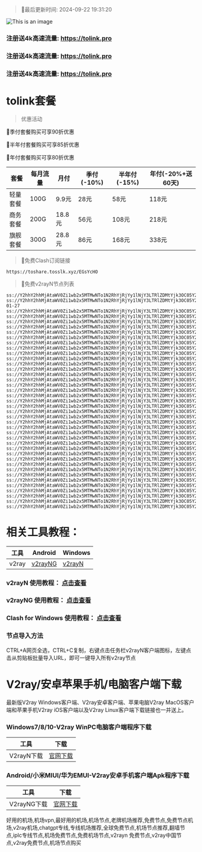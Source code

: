 >🚀最后更新时间: 2024-09-22 19:31:20

![This is an image](https://raw.githubusercontent.com/tolinkshare2/tolinkshare2.github.io/main/1893358159.jpg)

### 注册送4k高速流量: https://tolink.pro
### 注册送4k高速流量: https://tolink.pro
### 注册送4k高速流量: https://tolink.pro

# tolink套餐
>优惠活动

🚀季付套餐购买可享90折优惠

🚀半年付套餐购买可享85折优惠

🚀年付套餐购买可享80折优惠

| 套餐 | 每月流量 | 月付 | 季付(-10%) | 半年付(-15%) | 年付(-20%+送60天) |
| ------------- | ------------- | ------------- | ------------- | ------------- | ------------- |
| 轻量套餐 | 100G | 9.9元 | 28元 | 58元 |  118元 |
| 商务套餐 | 200G | 18.8元 | 56元 | 108元 |  218元 |
| 旗舰套餐 | 300G | 28.8元 | 86元 | 168元 |  338元 |
      

>🚀免费Clash订阅链接

```
https://toshare.tosslk.xyz/EGsYcHO
```


>🚀免费v2rayN节点列表

```
ss://Y2hhY2hhMjAtaWV0Zi1wb2x5MTMwNTo1N2RhYjRjYy1lNjY3LTRlZDMtYjk3OC05Y2IzZWQ1ZDMxZDU@free.6vczxw.xyz:41141#%E5%89%A9%E4%BD%99%E6%B5%81%E9%87%8F%EF%BC%9A10%20GB
ss://Y2hhY2hhMjAtaWV0Zi1wb2x5MTMwNTo1N2RhYjRjYy1lNjY3LTRlZDMtYjk3OC05Y2IzZWQ1ZDMxZDU@free.6vczxw.xyz:41141#%E5%A5%97%E9%A4%90%E5%88%B0%E6%9C%9F%EF%BC%9A2034-01-27
ss://Y2hhY2hhMjAtaWV0Zi1wb2x5MTMwNTo1N2RhYjRjYy1lNjY3LTRlZDMtYjk3OC05Y2IzZWQ1ZDMxZDU@free.6vczxw.xyz:41141#%E2%98%85%E6%97%A0%E6%B3%95%E4%BD%BF%E7%94%A8%E8%AF%B7%E6%9D%A5%E5%AE%98%E7%BD%91%E6%9B%B4%E6%96%B0%E8%AE%A2%E9%98%85
ss://Y2hhY2hhMjAtaWV0Zi1wb2x5MTMwNTo1N2RhYjRjYy1lNjY3LTRlZDMtYjk3OC05Y2IzZWQ1ZDMxZDU@free.6vczxw.xyz:41141#%E2%98%85%E4%BD%BF%E7%94%A8%E5%89%8D%E9%9C%80%E8%A6%81%E5%8D%B8%E8%BD%BD%E5%8F%8D%E8%AF%88APP
ss://Y2hhY2hhMjAtaWV0Zi1wb2x5MTMwNTo1N2RhYjRjYy1lNjY3LTRlZDMtYjk3OC05Y2IzZWQ1ZDMxZDU@free.6vczxw.xyz:41141#%E2%98%85%E6%B0%B8%E4%B9%85%E5%9F%9F%E5%90%8D%E5%8F%91%E5%B8%83%E9%A1%B5%20c1.topubr.com
ss://Y2hhY2hhMjAtaWV0Zi1wb2x5MTMwNTo1N2RhYjRjYy1lNjY3LTRlZDMtYjk3OC05Y2IzZWQ1ZDMxZDU@free.6vczxw.xyz:41141#%E2%98%85%E6%9C%80%E6%96%B0%E5%AE%98%E7%BD%91%E5%9C%B0%E5%9D%80%3A%20a.tolinkss.pro
ss://Y2hhY2hhMjAtaWV0Zi1wb2x5MTMwNTo1N2RhYjRjYy1lNjY3LTRlZDMtYjk3OC05Y2IzZWQ1ZDMxZDU@free.6vczxw.xyz:41141#%F0%9F%87%AD%F0%9F%87%B0%E9%A6%99%E6%B8%AF01%20%7C%201x%20HK
ss://Y2hhY2hhMjAtaWV0Zi1wb2x5MTMwNTo1N2RhYjRjYy1lNjY3LTRlZDMtYjk3OC05Y2IzZWQ1ZDMxZDU@free.6vczxw.xyz:41143#%F0%9F%87%AD%F0%9F%87%B0%E9%A6%99%E6%B8%AF02%20%7C%201x%20HK
ss://Y2hhY2hhMjAtaWV0Zi1wb2x5MTMwNTo1N2RhYjRjYy1lNjY3LTRlZDMtYjk3OC05Y2IzZWQ1ZDMxZDU@free.6vczxw.xyz:41145#%F0%9F%87%AD%F0%9F%87%B0%E9%A6%99%E6%B8%AF03%20%7C%20%E5%AE%B6%E5%AE%BD%20%7C%201x%20HK
ss://Y2hhY2hhMjAtaWV0Zi1wb2x5MTMwNTo1N2RhYjRjYy1lNjY3LTRlZDMtYjk3OC05Y2IzZWQ1ZDMxZDU@free.6vczxw.xyz:41241#%F0%9F%87%B9%F0%9F%87%BC%E5%8F%B0%E6%B9%BE01%20%7C%201x%20TW
ss://Y2hhY2hhMjAtaWV0Zi1wb2x5MTMwNTo1N2RhYjRjYy1lNjY3LTRlZDMtYjk3OC05Y2IzZWQ1ZDMxZDU@free.6vczxw.xyz:41243#%F0%9F%87%B9%F0%9F%87%BC%E5%8F%B0%E6%B9%BE02%20%7C%201x%20TW
ss://Y2hhY2hhMjAtaWV0Zi1wb2x5MTMwNTo1N2RhYjRjYy1lNjY3LTRlZDMtYjk3OC05Y2IzZWQ1ZDMxZDU@free.6vczxw.xyz:41245#%F0%9F%87%B9%F0%9F%87%BC%E5%8F%B0%E6%B9%BE03%20%7C%201x%20TW
ss://Y2hhY2hhMjAtaWV0Zi1wb2x5MTMwNTo1N2RhYjRjYy1lNjY3LTRlZDMtYjk3OC05Y2IzZWQ1ZDMxZDU@free.6vczxw.xyz:41111#%F0%9F%87%AF%F0%9F%87%B5%E6%97%A5%E6%9C%AC01%20%7C%201x%20JP
ss://Y2hhY2hhMjAtaWV0Zi1wb2x5MTMwNTo1N2RhYjRjYy1lNjY3LTRlZDMtYjk3OC05Y2IzZWQ1ZDMxZDU@free.6vczxw.xyz:41113#%F0%9F%87%AF%F0%9F%87%B5%E6%97%A5%E6%9C%AC02%20%7C%201x%20JP
ss://Y2hhY2hhMjAtaWV0Zi1wb2x5MTMwNTo1N2RhYjRjYy1lNjY3LTRlZDMtYjk3OC05Y2IzZWQ1ZDMxZDU@free.6vczxw.xyz:41115#%F0%9F%87%AF%F0%9F%87%B5%E6%97%A5%E6%9C%AC03%20%7C%201x%20JP
ss://Y2hhY2hhMjAtaWV0Zi1wb2x5MTMwNTo1N2RhYjRjYy1lNjY3LTRlZDMtYjk3OC05Y2IzZWQ1ZDMxZDU@free.6vczxw.xyz:41171#%F0%9F%87%B8%F0%9F%87%AC%E6%96%B0%E5%8A%A0%E5%9D%A101%20%7C%201x%20SG
ss://Y2hhY2hhMjAtaWV0Zi1wb2x5MTMwNTo1N2RhYjRjYy1lNjY3LTRlZDMtYjk3OC05Y2IzZWQ1ZDMxZDU@free.6vczxw.xyz:41173#%F0%9F%87%B8%F0%9F%87%AC%E6%96%B0%E5%8A%A0%E5%9D%A102%20%7C%201x%20SG
ss://Y2hhY2hhMjAtaWV0Zi1wb2x5MTMwNTo1N2RhYjRjYy1lNjY3LTRlZDMtYjk3OC05Y2IzZWQ1ZDMxZDU@free.6vczxw.xyz:41311#%F0%9F%87%B0%F0%9F%87%B7%E9%9F%A9%E5%9B%BD01%20%7C%201x%20KR
ss://Y2hhY2hhMjAtaWV0Zi1wb2x5MTMwNTo1N2RhYjRjYy1lNjY3LTRlZDMtYjk3OC05Y2IzZWQ1ZDMxZDU@free.6vczxw.xyz:41313#%F0%9F%87%B0%F0%9F%87%B7%E9%9F%A9%E5%9B%BD02%20%7C%201x%20KR
ss://Y2hhY2hhMjAtaWV0Zi1wb2x5MTMwNTo1N2RhYjRjYy1lNjY3LTRlZDMtYjk3OC05Y2IzZWQ1ZDMxZDU@free.6vczxw.xyz:41315#%F0%9F%87%B0%F0%9F%87%B7%E9%9F%A9%E5%9B%BD03%20%7C%201x%20KR
ss://Y2hhY2hhMjAtaWV0Zi1wb2x5MTMwNTo1N2RhYjRjYy1lNjY3LTRlZDMtYjk3OC05Y2IzZWQ1ZDMxZDU@free.6vczxw.xyz:41341#%F0%9F%87%B5%F0%9F%87%AD%E8%8F%B2%E5%BE%8B%E5%AE%BE01%20%7C%201x%20PH
ss://Y2hhY2hhMjAtaWV0Zi1wb2x5MTMwNTo1N2RhYjRjYy1lNjY3LTRlZDMtYjk3OC05Y2IzZWQ1ZDMxZDU@free.6vczxw.xyz:41211#%F0%9F%87%BA%F0%9F%87%B8%E7%BE%8E%E5%9B%BD01%20%7C%201x%20US%20Los%20Angeles
ss://Y2hhY2hhMjAtaWV0Zi1wb2x5MTMwNTo1N2RhYjRjYy1lNjY3LTRlZDMtYjk3OC05Y2IzZWQ1ZDMxZDU@free.6vczxw.xyz:41213#%F0%9F%87%BA%F0%9F%87%B8%E7%BE%8E%E5%9B%BD02%20%7C%20%E5%AE%B6%E5%AE%BD%20%7C%201x%20US%20Los%20Angeles
ss://Y2hhY2hhMjAtaWV0Zi1wb2x5MTMwNTo1N2RhYjRjYy1lNjY3LTRlZDMtYjk3OC05Y2IzZWQ1ZDMxZDU@free.6vczxw.xyz:41215#%F0%9F%87%BA%F0%9F%87%B8%E7%BE%8E%E5%9B%BD03%20%7C%201x%20US%20Washington
ss://Y2hhY2hhMjAtaWV0Zi1wb2x5MTMwNTo1N2RhYjRjYy1lNjY3LTRlZDMtYjk3OC05Y2IzZWQ1ZDMxZDU@free.6vczxw.xyz:41217#%F0%9F%87%BA%F0%9F%87%B8%E7%BE%8E%E5%9B%BD04%20%7C%201x%20US%20Honolulu
ss://Y2hhY2hhMjAtaWV0Zi1wb2x5MTMwNTo1N2RhYjRjYy1lNjY3LTRlZDMtYjk3OC05Y2IzZWQ1ZDMxZDU@free.6vczxw.xyz:41219#%F0%9F%87%BA%F0%9F%87%B8%E7%BE%8E%E5%9B%BD05%20%7C%201x%20US%20New%20Jersey
ss://Y2hhY2hhMjAtaWV0Zi1wb2x5MTMwNTo1N2RhYjRjYy1lNjY3LTRlZDMtYjk3OC05Y2IzZWQ1ZDMxZDU@free.6vczxw.xyz:41221#%F0%9F%87%BA%F0%9F%87%B8%E7%BE%8E%E5%9B%BD06%20%7C%201x%20US%20ChatGPT%E4%B8%93%E7%94%A8
ss://Y2hhY2hhMjAtaWV0Zi1wb2x5MTMwNTo1N2RhYjRjYy1lNjY3LTRlZDMtYjk3OC05Y2IzZWQ1ZDMxZDU@free.6vczxw.xyz:41271#%F0%9F%87%AC%F0%9F%87%A7%E8%8B%B1%E5%9B%BD01%20%7C%20%E5%AE%B6%E5%AE%BD%20%7C%201x%20UK
ss://Y2hhY2hhMjAtaWV0Zi1wb2x5MTMwNTo1N2RhYjRjYy1lNjY3LTRlZDMtYjk3OC05Y2IzZWQ1ZDMxZDU@free.6vczxw.xyz:41741#%F0%9F%87%AA%F0%9F%87%B8%E8%A5%BF%E7%8F%AD%E7%89%9901%20%7C%201x%20ES
ss://Y2hhY2hhMjAtaWV0Zi1wb2x5MTMwNTo1N2RhYjRjYy1lNjY3LTRlZDMtYjk3OC05Y2IzZWQ1ZDMxZDU@free.6vczxw.xyz:41721#%F0%9F%87%B2%F0%9F%87%BE%E9%A9%AC%E6%9D%A5%E8%A5%BF%E4%BA%9A01%20%7C%201x%20MY
ss://Y2hhY2hhMjAtaWV0Zi1wb2x5MTMwNTo1N2RhYjRjYy1lNjY3LTRlZDMtYjk3OC05Y2IzZWQ1ZDMxZDU@free.6vczxw.xyz:41731#%F0%9F%87%B9%F0%9F%87%AD%E6%B3%B0%E5%9B%BD01%20%7C%201x%20IN
ss://Y2hhY2hhMjAtaWV0Zi1wb2x5MTMwNTo1N2RhYjRjYy1lNjY3LTRlZDMtYjk3OC05Y2IzZWQ1ZDMxZDU@free.6vczxw.xyz:41371#%F0%9F%87%AE%F0%9F%87%B3%E5%8D%B0%E5%BA%A601%20%7C%201x%20IN
ss://Y2hhY2hhMjAtaWV0Zi1wb2x5MTMwNTo1N2RhYjRjYy1lNjY3LTRlZDMtYjk3OC05Y2IzZWQ1ZDMxZDU@free.6vczxw.xyz:41411#%F0%9F%87%A6%F0%9F%87%BA%E6%BE%B3%E5%A4%A7%E5%88%A9%E4%BA%9A01%20%7C%201x%20AU
ss://Y2hhY2hhMjAtaWV0Zi1wb2x5MTMwNTo1N2RhYjRjYy1lNjY3LTRlZDMtYjk3OC05Y2IzZWQ1ZDMxZDU@free.6vczxw.xyz:41441#%F0%9F%87%A8%F0%9F%87%A6%E5%8A%A0%E6%8B%BF%E5%A4%A701%20%7C%201x%20CA
ss://Y2hhY2hhMjAtaWV0Zi1wb2x5MTMwNTo1N2RhYjRjYy1lNjY3LTRlZDMtYjk3OC05Y2IzZWQ1ZDMxZDU@free.6vczxw.xyz:41471#%F0%9F%87%A9%F0%9F%87%AA%E5%BE%B7%E5%9B%BD01%20%7C%201x%20DE
ss://Y2hhY2hhMjAtaWV0Zi1wb2x5MTMwNTo1N2RhYjRjYy1lNjY3LTRlZDMtYjk3OC05Y2IzZWQ1ZDMxZDU@free.6vczxw.xyz:41511#%F0%9F%87%B7%F0%9F%87%BA%E4%BF%84%E7%BD%97%E6%96%AF01%20%7C%201x%20RU
ss://Y2hhY2hhMjAtaWV0Zi1wb2x5MTMwNTo1N2RhYjRjYy1lNjY3LTRlZDMtYjk3OC05Y2IzZWQ1ZDMxZDU@free.6vczxw.xyz:41571#%F0%9F%87%B9%F0%9F%87%B7%E5%9C%9F%E8%80%B3%E5%85%B601%20%7C%201x%20TR
ss://Y2hhY2hhMjAtaWV0Zi1wb2x5MTMwNTo1N2RhYjRjYy1lNjY3LTRlZDMtYjk3OC05Y2IzZWQ1ZDMxZDU@free.6vczxw.xyz:41611#%F0%9F%87%BA%F0%9F%87%A6%E4%B9%8C%E5%85%8B%E5%85%B001%20%7C%201x%20UA
ss://Y2hhY2hhMjAtaWV0Zi1wb2x5MTMwNTo1N2RhYjRjYy1lNjY3LTRlZDMtYjk3OC05Y2IzZWQ1ZDMxZDU@free.6vczxw.xyz:41641#%F0%9F%87%BB%F0%9F%87%B3%E8%B6%8A%E5%8D%9701%20%7C%201x%20VN
ss://Y2hhY2hhMjAtaWV0Zi1wb2x5MTMwNTo1N2RhYjRjYy1lNjY3LTRlZDMtYjk3OC05Y2IzZWQ1ZDMxZDU@free.6vczxw.xyz:41671#%F0%9F%87%A7%F0%9F%87%B7%E5%B7%B4%E8%A5%BF01%20%7C%201x%20BR
```

# 相关工具教程：

| 工具 | Android | Windows |
| ------------- | ------------- | ------------- |
| v2ray | [v2rayNG](https://github.com/2dust/v2rayNG/releases/download/1.8.14/v2rayNG_1.8.14.apk) | [v2rayN](https://github.com/2dust/v2rayN/releases/download/6.33/v2rayN-With-Core.zip) |

### v2rayN 使用教程： [点击查看](https://tuijianvpn.com/1467)
### v2rayNG 使用教程： [点击查看](https://tuijianvpn.com/1579)
### Clash for Windows 使用教程： [点击查看](https://tuijianvpn.com/1624)

### 节点导入方法
CTRL+A网页全选，CTRL+C复制，右键点击任务栏v2rayN客户端图标，左键点击从剪贴板批量导入URL，即可一键导入所有v2ray节点



# V2ray/安卓苹果手机/电脑客户端下载
最新版V2ray Windows客户端、V2ray安卓客户端、苹果电脑V2ray MacOS客户端和苹果手机V2ray iOS客户端以及V2ray Linux客户端下载链接也一并送上。

### Windows7/8/10-V2ray WinPC电脑客户端程序下载

| 工具 | 下载 |
| ------------- | ------------- |
| V2rayN下载 | [官网下载](https://github.com/2dust/v2rayN/releases) | 

### Android/小米MIUI/华为EMUI-V2ray安卓手机客户端Apk程序下载

| 工具 | 下载 |
| ------------- | ------------- |
| V2rayNG下载 | [官网下载](https://github.com/2dust/v2rayNG/releases) | 



好用的机场,机场vpn,最好用的机场,机场节点,老牌机场推荐,免费节点,免费节点机场,v2ray机场,chatgpt专线,专线机场推荐,全球免费节点,机场节点推荐,翻墙节点,iplc专线节点,机场免费节点,免费机场节点,v2rayn 免费节点,v2ray中国节点,v2ray免费节点,机场节点购买
